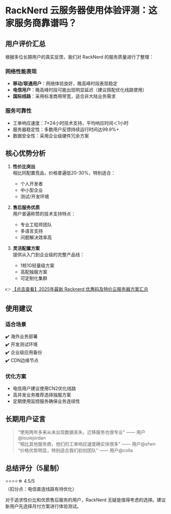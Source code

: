# RackNerd 云服务器使用体验评测：这家服务商靠谱吗？

## 用户评价汇总

根据多位长期用户的真实反馈，我们对 RackNerd 的服务质量进行了整理：

### 网络性能表现
- **移动/联通用户**：网络体验良好，晚高峰时段表现稳定
- **电信用户**：晚高峰时段可能出现明显延迟（建议搭配优化线路使用）
- **国际线路**：采用标准商用带宽，适合非大陆业务需求

### 服务可靠性
- 工单响应速度：7×24小时技术支持，平均响应时间＜1小时
- 服务器稳定性：多数用户反馈持续运行时间达99.9%+
- 数据安全性：采用企业级硬件冗余方案

## 核心优势分析

1. **性价比突出**  
   相比同配置竞品，价格普遍低20-30%，特别适合：
   - 个人开发者
   - 中小型企业
   - 测试/开发环境

2. **售后服务优质**  
   用户普遍称赞的技术支持特点：
   - 专业工程师团队
   - 多语言支持
   - 问题解决效率高

3. **灵活配置方案**  
   提供从入门到企业级的完整产品线：
   - 1核1G轻量级方案
   - 高配独服方案
   - 可定制化集群

👉 [【点击查看】2025年最新 Racknerd 优惠码及特价云服务器方案汇总](https://bit.ly/Rack_Nerd)

## 使用建议

### 适合场景
✔️ 海外业务部署  
✔️ 开发测试环境  
✔️ 企业级应用备份  
✔️ CDN边缘节点

### 优化方案
- 电信用户建议使用CN2优化线路
- 高并发业务推荐选择独服方案
- 定期使用监控服务确保业务连续性

## 长期用户证言

> "使用两年多来从未出现数据丢失，迁移服务也很专业" —— 用户@louiejordan  
> "相比其他服务商，他们的工单响应速度确实快很多" —— 用户@sfwn  
> "价格优势明显，特别适合我们初创团队" —— 用户@colla

## 总结评分（5星制）
⭐️⭐️⭐️⭐️☆ 4.5/5  
（扣分点：电信直连线路有待优化）

对于追求性价比和优质售后服务的用户，RackNerd 无疑是值得考虑的选择。建议新用户先选择月付方案进行体验测试。